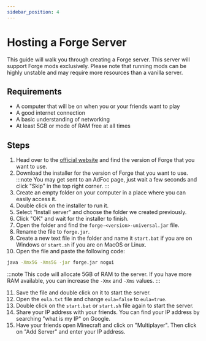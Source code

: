 ```yaml
---
sidebar_position: 4
---
```


# Hosting a Forge Server
This guide will walk you through creating a Forge server. This server will support Forge mods exclusively. Please note that running mods can be highly unstable and may require more resources than a vanilla server.

## Requirements
- A computer that will be on when you or your friends want to play
- A good internet connection
- A basic understanding of networking
- At least 5GB or mode of RAM free at all times

## Steps
1. Head over to the [official website](https://files.minecraftforge.net/) and find the version of Forge that you want to use.
2. Download the installer for the version of Forge that you want to use.
:::note
You may get sent to an AdFoc page, just wait a few seconds and click "Skip" in the top right corner.
:::
3. Create an empty folder on your computer in a place where you can easily access it.
4. Double click on the installer to run it.
5. Select "Install server" and choose the folder we created previously.
6. Click "OK" and wait for the installer to finish.
7. Open the folder and find the `forge-<version>-universal.jar` file.
8. Rename the file to `forge.jar`.
9. Create a new text file in the folder and name it `start.bat` if you are on Windows or `start.sh` if you are on MacOS or Linux.
10. Open the file and paste the following code:
```bash
java -Xmx5G -Xms5G -jar forge.jar nogui
```

:::note
This code will allocate 5GB of RAM to the server. If you have more RAM available, you can increase the `-Xmx` and `-Xms` values.
:::

11. Save the file and double click on it to start the server.
12. Open the `eula.txt` file and change `eula=false` to `eula=true`.
13. Double click on the `start.bat` or `start.sh` file again to start the server.
14. Share your IP address with your friends. You can find your IP address by searching "what is my IP" on Google.
15. Have your friends open Minecraft and click on "Multiplayer". Then click on "Add Server" and enter your IP address.